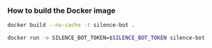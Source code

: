 ### How to build the Docker image
```bash
docker build --no-cache -t silence-bot .

docker run -e SILENCE_BOT_TOKEN=$SILENCE_BOT_TOKEN silence-bot 
```